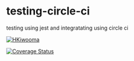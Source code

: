 # testing-circle-ci
testing using jest and  integratating using circle ci

[![HKiwooma](https://circleci.com/gh/HKiwooma/testing-circle-ci.svg?style=svg)](https://circleci.com/gh/HKiwooma/testing-circle-ci)

[![Coverage Status](https://coveralls.io/repos/github/HKiwooma/testing-circle-ci/badge.svg?branch=master)](https://coveralls.io/github/HKiwooma/testing-circle-ci?branch=master)


